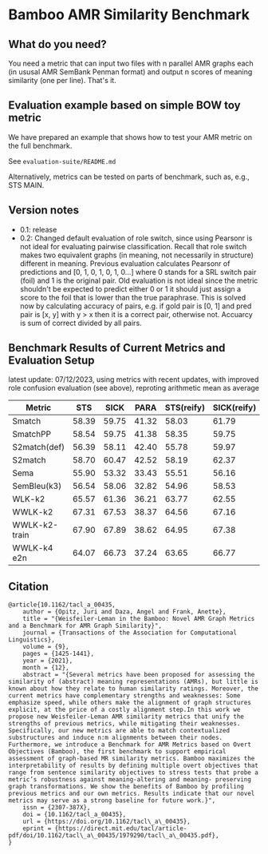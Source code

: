 # Bamboo AMR Similarity Benchmark

## What do you need?

You need a metric that can input two files with n parallel AMR graphs each (in ususal AMR SemBank Penman format) and output n scores of meaning similarity (one per line). That's it.

## Evaluation example based on simple BOW toy metric

We have prepared an example that shows how to test your AMR metric on the full benchmark.

See `evaluation-suite/README.md`

Alternatively, metrics can be tested on parts of benchmark, such as, e.g., STS MAIN.

## Version notes

- 0.1: release
- 0.2: Changed default evaluation of role switch, since using Pearsonr is not ideal for evaluating pairwise classification. Recall that role switch makes two equivalent graphs (in meaning, not necessarily in structure) different in meaning. Previous evaluation calculates Pearsonr of predictions and [0, 1, 0, 1, 0, 1, 0...] where 0 stands for a SRL switch pair (foil) and 1 is the original pair. Old evaluation is not ideal since the metric shouldn't be expected to predict either 0 or 1 it should just assign a score to the foil that is lower than the true paraphrase. This is solved now by calculating accuracy of pairs, e.g. if gold pair is [0, 1] and pred pair is [x, y] with y > x then it is a correct pair, otherwise not. Accuarcy is sum of correct divided by all pairs.

## Benchmark Results of Current Metrics and Evaluation Setup

latest update: 07/12/2023, using metrics with recent updates, with improved role confusion evaluation (see above), reproting arithmetic mean as average 

| Metric        | STS   | SICK  | PARA  | STS(reify) | SICK(reify) | PARA(reify)| STS(Syno) | SICK(Syno) | PARA(Syno) | STS(role) | SICK(role) | PARA(role) | AMEAN |
|---------------|-------|-------|-------|------------|-------------|------------|------------|------------|-----------|-----------|------------|------------|-------|
| Smatch        | 58.39 | 59.75 | 41.32 | 58.03      | 61.79       | 39.47      | 56.13      | 57.37      | 39.54     | 89.87     | 98.32      | 88.14      | 62.34 | 
| SmatchPP      | 58.54 | 59.75 | 41.38 | 58.35      | 59.75       | 41.39      | 56.28      | 57.37      | 39.66     | 89.87     | 98.32      | 88.31      | 62.41 | 
| S2match(def)  | 56.39 | 58.11 | 42.40 | 55.78      | 59.97       | 40.67      | 56.04      | 57.15      | 40.93     | 93.67     | 98.32      | 91.26      | 62.56 | 
| S2match       | 58.70 | 60.47 | 42.52 | 58.19      | 62.37       | 40.55      | 56.62      | 57.88      | 41.15     | 89.87     | 98.32      | 92.24      | 63.24 |  
| Sema          | 55.90 | 53.32 | 33.43 | 55.51      | 56.16       | 32.33      | 50.16      | 48.87      | 29.11     | 78.48     | 90.76      | 74.93      | 54.91 | 
| SemBleu(k3)   | 56.54 | 58.06 | 32.82 | 54.96      | 58.53       | 33.66      | 53.19      | 53.72      | 28.96     | 81.01     | 93.28      | 77.79      | 56.88 |  
| WLK-k2        | 65.57 | 61.36 | 36.21 | 63.77      | 62.55       | 36.23      | 60.14      | 56.40      | 32.51     | 79.75     | 90.76      | 77.61      | 60.24 |  
| WWLK-k2       | 67.31 | 67.53 | 38.37 | 64.56      | 67.16       | 37.17      | 62.10      | 61.89      | 34.30     | 92.41     | 99.16      | 86.53      | 64.87 | 
| WWLK-k2-train | 67.90 | 67.89 | 38.62 | 64.95      | 67.38       | 37.78      | 62.42      | 62.25      | 34.44     | 92.41     | 100.00     | 91.26      | 65.61 |  
| WWLK-k4 e2n   | 64.07 | 66.73 | 37.24 | 63.65      | 66.77       | 37.15      | 60.14      | 61.63      | 33.62     | 92.41     | 100.00     | 92.95      | 64.70 | 

## Citation

```
@article{10.1162/tacl_a_00435,
    author = {Opitz, Juri and Daza, Angel and Frank, Anette},
    title = "{Weisfeiler-Leman in the Bamboo: Novel AMR Graph Metrics and a Benchmark for AMR Graph Similarity}",
    journal = {Transactions of the Association for Computational Linguistics},
    volume = {9},
    pages = {1425-1441},
    year = {2021},
    month = {12},
    abstract = "{Several metrics have been proposed for assessing the similarity of (abstract) meaning representations (AMRs), but little is known about how they relate to human similarity ratings. Moreover, the current metrics have complementary strengths and weaknesses: Some emphasize speed, while others make the alignment of graph structures explicit, at the price of a costly alignment step.In this work we propose new Weisfeiler-Leman AMR similarity metrics that unify the strengths of previous metrics, while mitigating their weaknesses. Specifically, our new metrics are able to match contextualized substructures and induce n:m alignments between their nodes. Furthermore, we introduce a Benchmark for AMR Metrics based on Overt Objectives (Bamboo), the first benchmark to support empirical assessment of graph-based MR similarity metrics. Bamboo maximizes the interpretability of results by defining multiple overt objectives that range from sentence similarity objectives to stress tests that probe a metric’s robustness against meaning-altering and meaning- preserving graph transformations. We show the benefits of Bamboo by profiling previous metrics and our own metrics. Results indicate that our novel metrics may serve as a strong baseline for future work.}",
    issn = {2307-387X},
    doi = {10.1162/tacl_a_00435},
    url = {https://doi.org/10.1162/tacl\_a\_00435},
    eprint = {https://direct.mit.edu/tacl/article-pdf/doi/10.1162/tacl\_a\_00435/1979290/tacl\_a\_00435.pdf},
}

```



